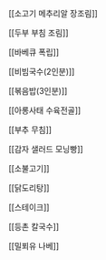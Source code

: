 
[[소고기 메추리알 장조림]]

[[두부 부침 조림]]

[[바베큐 폭립]]

[[비빔국수(2인분)]]

[[볶음밥(3인분)]]

[[아롱사태 수육전골]]

[[부추 무침]]

[[감자 샐러드 모닝빵]]

[[소불고기]]

[[닭도리탕]]

[[스테이크]]

[[등촌 칼국수]]

[[밀푀유 나베]]